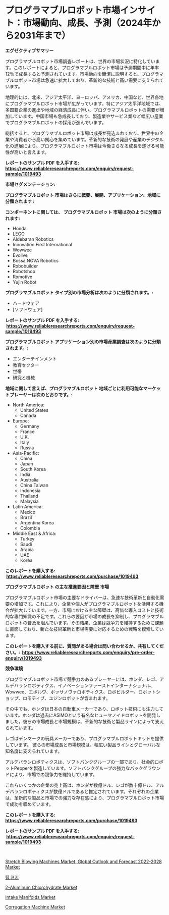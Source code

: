 <p><h1>プログラマブルロボット市場インサイト：市場動向、成長、予測（2024年から2031年まで）</h1></p><p><strong>エグゼクティブサマリー</strong></p>
<p><p>プログラマブルロボット市場調査レポートは、世界の市場状況に特化しています。このレポートによると、プログラマブルロボット市場は予測期間中に年率12％で成長すると予測されています。市場動向を簡潔に説明すると、プログラマブルロボット市場は急速に拡大しており、革新的な技術と高い需要に支えられています。</p><p>地理的には、北米、アジア太平洋、ヨーロッパ、アメリカ、中国など、世界各地にプログラマブルロボット市場が広がっています。特にアジア太平洋地域では、多国籍企業の進出や地域の経済成長に伴い、プログラマブルロボットの需要が増加しています。中国市場も急成長しており、製造業やサービス業など幅広い産業でプログラマブルロボットの採用が進んでいます。</p><p>総括すると、プログラマブルロボット市場は成長が見込まれており、世界中の企業や消費者から高い関心を集めています。革新的な技術の発展や産業のデジタル化の進展により、プログラマブルロボット市場は今後さらなる成長を遂げる可能性が高いと言えます。</p></p>
<p><strong>レポートのサンプル PDF を入手する: <a href="https://www.reliableresearchreports.com/enquiry/request-sample/1019493">https://www.reliableresearchreports.com/enquiry/request-sample/1019493</a></strong></p>
<p><strong>市場セグメンテーション:</strong></p>
<p><strong> プログラマブルロボット 市場はさらに概要、展開、アプリケーション、地域に分類されます :</strong></p>
<p><strong>コンポーネントに関しては、 プログラマブルロボット 市場は次のように分類されます: &nbsp;</strong></p>
<p><ul><li>Honda</li><li>LEGO</li><li>Aldebaran Robotics</li><li>Innovation First International</li><li>Wowwee</li><li>Evollve</li><li>Bossa NOVA Robotics</li><li>Robobuilder</li><li>Robotshop</li><li>Romotive</li><li>Yujin Robot</li></ul></p>
<p><strong> プログラマブルロボット タイプ別の市場分析は次のように分類されます。:</strong></p>
<p><ul><li>ハードウェア</li><li>[ソフトウェア]</li></ul></p>
<p><strong>レポートのサンプル PDF を入手する: &nbsp;<a href="https://www.reliableresearchreports.com/enquiry/request-sample/1019493">https://www.reliableresearchreports.com/enquiry/request-sample/1019493</a></strong></p>
<p><strong> プログラマブルロボット アプリケーション別の市場産業調査は次のように分類されます。:</strong></p>
<p><ul><li>エンターテインメント</li><li>教育セクター</li><li>世帯</li><li>研究と機械</li></ul></p>
<p><strong>地域に関して言えば、プログラマブルロボット 地域ごとに利用可能なマーケットプレーヤーは次のとおりです。:</strong></p>
<p><ul>
    <li>
        North America:
        <ul>
            <li>United States</li>
            <li>Canada</li>
        </ul>
    </li>
    <li>
        Europe:
        <ul>
            <li>Germany</li>
            <li>France</li>
            <li>U.K.</li>
            <li>Italy</li>
            <li>Russia</li>
        </ul>
    </li>
    <li>
        Asia-Pacific:
        <ul>
            <li>China</li>
            <li>Japan</li>
            <li>South Korea</li>
            <li>India</li>
            <li>Australia</li>
            <li>China Taiwan</li>
            <li>Indonesia</li>
            <li>Thailand</li>
            <li>Malaysia</li>
        </ul>
    </li>
    <li>
        Latin America:
        <ul>
            <li>Mexico</li>
            <li>Brazil</li>
            <li>Argentina Korea</li>
            <li>Colombia</li>
        </ul>
    </li>
    <li>
        Middle East & Africa:
        <ul>
            <li>Turkey</li>
            <li>Saudi</li>
            <li>Arabia</li>
            <li>UAE</li>
            <li>Korea</li>
        </ul>
    </li>
    </ul></p>
<p><strong>このレポートを購入する: &nbsp;<a href="https://www.reliableresearchreports.com/purchase/1019493">https://www.reliableresearchreports.com/purchase/1019493</a></strong></p>
<p><strong>プログラマブルロボット の主な推進要因と障壁 市場</strong></p>
<p><p>プログラマブルロボット市場の主要なドライバーは、急速な技術革新と自動化需要の増加です。これにより、企業や個人がプログラマブルロボットを活用する機会が拡大しています。一方、市場における主な障壁は、高価な導入コストと技術的な専門知識の不足です。これらの要因が市場の成長を抑制し、プログラマブルロボットの普及を阻んでいます。その結果、企業は競争力を維持するために課題に直面しており、新たな技術革新と市場需要に対応するための戦略を模索しています。</p></p>
<p><strong>このレポートを購入する前に、質問がある場合は問い合わせるか、共有してください。:&nbsp; <a href="https://www.reliableresearchreports.com/enquiry/pre-order-enquiry/1019493">https://www.reliableresearchreports.com/enquiry/pre-order-enquiry/1019493</a></strong></p>
<p><strong>競争環境</strong></p>
<p><p>プログラマブルロボット市場で競争力のあるプレーヤーには、ホンダ、レゴ、アルデバランロボティクス、イノベーションファーストインターナショナル、Wowwee、エボルヴ、ボッサノヴァロボティクス、ロボビルダー、ロボットショップ、ロモティブ、ユジンロボットが含まれます。</p><p>その中でも、ホンダは日本の自動車メーカーであり、ロボット技術にも注力しています。ホンダは過去にASIMOという有名なヒューマノイドロボットを開発しました。彼らの市場成長と市場規模は、革新的な技術と製品ラインによって支えられています。</p><p>レゴはデンマークの玩具メーカーであり、プログラマブルロボットキットを提供しています。 彼らの市場成長と市場規模は、幅広い製品ラインとグローバルな知名度に支えられています。</p><p>アルデバランロボティクスは、ソフトバンクグループの一部であり、社会的ロボットPepperを製造しています。ソフトバンクグループの強力なバックグラウンドにより、市場での競争力を維持しています。</p><p>これらいくつかの企業の売上高は、ホンダが数億ドル、レゴが数十億ドル、アルデバランロボティクスが数億ドルであると推定されています。それぞれの企業は、革新的な製品と市場での強力な存在感により、プログラマブルロボット市場で成功を収めています。</p></p>
<p><strong>このレポートを購入する: &nbsp; <a href="https://www.reliableresearchreports.com/purchase/1019493">https://www.reliableresearchreports.com/purchase/1019493</a></strong></p>
<p><strong>レポートのサンプル PDF を入手する: &nbsp;<a href="https://www.reliableresearchreports.com/enquiry/request-sample/1019493">https://www.reliableresearchreports.com/enquiry/request-sample/1019493</a></strong><strong></strong></p>
<p>&nbsp;</p>
<p><p><a href="https://view.publitas.com/reportprime-1/decoding-the-stretch-blowing-machines-market-global-outlook-and-forecast-2022-2028-market-a-deep-dive-into-the-latest-market-trends-market-segmentation-and-competitive-analysis/">Stretch Blowing Machines Market, Global Outlook and Forecast 2022-2028 Market</a></p><p><a href="https://github.com/vsr06p4p49/Market-Research-Report-List-1/blob/main/6909194187687.md">팀 져지</a></p><p><a href="https://eight-handstand-8fb.notion.site/2-Aluminum-Chlorohydrate-Market-Size-Growing-and-Forecasted-for-period-from-2024-2031-and-provides-5fc436a6a78644e59577aecc0c3fb382">2-Aluminum Chlorohydrate Market</a></p><p><a href="https://github.com/shotows/Market-Research-Report-List-1/blob/main/intake-manifolds-market.md">Intake Manifolds Market</a></p><p><a href="https://issuu.com/reportprime-2/docs/corrugation-machine-market-size-2030.pptx">Corrugation Machine Market</a></p></p>